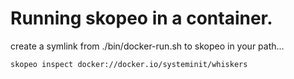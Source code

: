# Running skopeo in a container.

create a symlink from ./bin/docker-run.sh to skopeo in your path...

```skopeo inspect docker://docker.io/systeminit/whiskers```